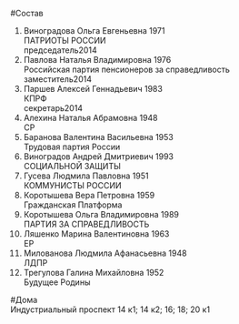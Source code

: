 #Состав  
1. Виноградова Ольга Евгеньевна 1971  
    ПАТРИОТЫ РОССИИ  
    председатель2014  
2. Павлова Наталья Владимировна 1976  
    Российская партия пенсионеров за справедливость  
    заместитель2014  
3. Паршев Алексей Геннадьевич 1983  
    КПРФ  
    секретарь2014  
4. Алехина Наталья Абрамовна 1948  
    СР  
5. Баранова Валентина Васильевна 1953  
    Трудовая партия России  
6. Виноградов Андрей Дмитриевич 1993  
    СОЦИАЛЬНОЙ ЗАЩИТЫ  
7. Гусева Людмила Павловна 1951  
    КОММУНИСТЫ РОССИИ  
8. Коротышева Вера Петровна 1959  
    Гражданская Платформа  
9. Коротышева Ольга Владимировна 1989  
    ПАРТИЯ ЗА СПРАВЕДЛИВОСТЬ  
10. Ляшенко Марина Валентиновна 1963  
    ЕР  
11. Милованова Людмила Афанасьевна 1948  
    ЛДПР  
12. Трегулова Галина Михайловна 1952  
    Будущее Родины  
  
#Дома  
Индустриальный проспект 14 к1; 14 к2; 16; 18; 20 к1  
  
  

